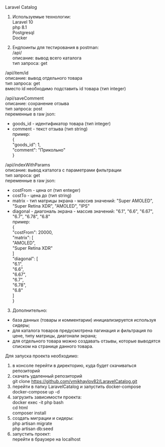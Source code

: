Laravel Catalog 

1. Используемые технологии:  
Laravel 10  
php 8.1  
Postgresql  
Docker  
  
2. Ендпоинты для тестирования в postman:    
/api/     				
описание: вывод всего каталога   
тип запроса: get    

/api/item/id    
описание: вывод отдельного товара    
тип запроса: get    
вместо id необходимо подставить id товара (тип integer)    

/api/saveComment    	 	
описание: сохранение отзыва    
тип запроса: post    
переменные в raw json:     	
- goods_id - идентификатор товара (тип integer)    
- comment - текст отзыва (тип string)    
пример:    
{    
    "goods_id": 1,    
    "comment": "Прикольно"    
}    
	  
/api/indexWithParams  	
описание: вывод каталога с параметрами фильтрации  
тип запроса: get  
переменные в raw json:   	 
- costFrom - цена от (тип enteger)  
- costTo - цена до (тип string)  
- matrix - тип матрицы экрана - массив значений: "Super AMOLED", "Super Retina XDR", "AMOLED", "IPS"  
- diagonal - диагональ экрана - массив значений: "6.1", "6.6", "6.67", "6.7", "6.78", "6.8"  
пример:  
{  
    "costFrom": 20000,  
    "matrix": [  
	"AMOLED",  
	"Super Retina XDR"  
    ]  
    "diagonal": [  
	"6.1",  
	"6.6",  
	"6.67",  
	"6.7",  
	"6.78",  
	"6.8"  
    ]  
}  

3. Дополнительно:
- база данных (товары и комментарии) инициализируется используя сидеры;
- для каталога товаров предусмотрена пагинация и фильтрация по цене, типу матрицы, диагонали экрана;
- для отдельного товара можно создавать отзывы, которые выводятся списком на странице данного товара.

Для запуска проекта необходимо:  
1. в консоле перейти в директорию, куда будет скачиваться репозиторий  
2. скачать удаленный репозиторий   
	git clone https://github.com/vmikhaylov82/LaravelCatalog.git  
3. перейти в папку LaravelCatalog и запустить docker-compose  
	docker-compose up -d  
4. загрузить зависимости проекта:  
	docker exec -it php bash  
	cd html  
	composer install  
5. создать миграции и сидеры:  
	php artisan migrate  
	php artisan db:seed  
6. запустить проект:    
	перейти в браузере на localhost  

